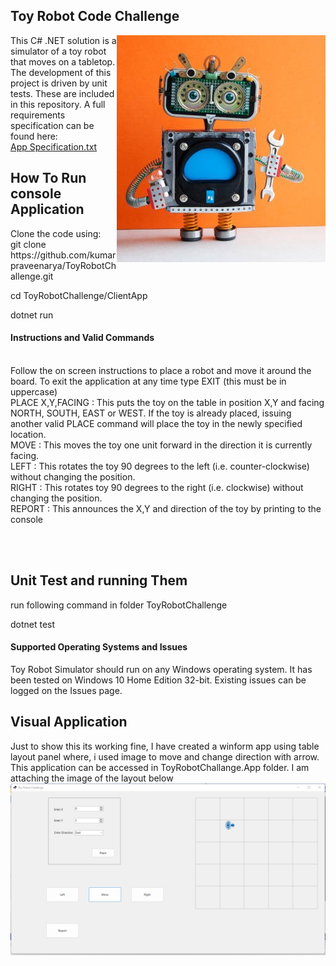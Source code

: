 <H2>Toy Robot Code Challenge</H2>
<img src = "https://github.com/kumarpraveenarya/ToyRobotChallenge/blob/main/toyrobot.jpg" align = right>
This C# .NET solution is a simulator of a toy robot that moves on a tabletop. The development of this project is driven by unit tests. These are included in this repository. A full requirements specification can be found here:<br><a href = "https://github.com/kumarpraveenarya/ToyRobotChallenge/blob/main/ToyRobotChallenge/App%20Specification.txt">App Specification.txt</a>
<h2>How To Run console Application</h2>
<p>Clone the code using: <br/>
git clone https://github.com/kumarpraveenarya/ToyRobotChallenge.git<br/>

cd ToyRobotChallenge/ClientApp

dotnet run

<h4>Instructions and Valid Commands</h4>
<br>Follow the on screen instructions to place a robot and move it around the board. To exit the application at any time type EXIT (this must be in uppercase)
<br>PLACE X,Y,FACING : This puts the toy on the table in position X,Y and facing NORTH, SOUTH, EAST or WEST. If the toy is already placed, issuing another valid PLACE command will place the toy in the newly specified location.
<br>MOVE : This moves the toy one unit forward in the direction it is currently facing.
<br>LEFT : This rotates the toy 90 degrees to the left (i.e. counter-clockwise) without changing the position.
<br>RIGHT : This rotates toy 90 degrees to the right (i.e. clockwise) without changing the position.
<br>REPORT : This announces the X,Y and direction of the toy by printing to the console
</p>
<br><br>
<h2>Unit Test and running Them</h2>
<p>run following command in folder ToyRobotChallenge<br/>

dotnet test
</p>
<h4>Supported Operating Systems and Issues</h4>
<p>Toy Robot Simulator should run on any Windows operating system. It has been tested on Windows 10 Home Edition 32-bit. Existing issues can be logged on the Issues page.</p>

<h2>Visual Application</h2>
Just to show this its working fine, I have created a winform app using table layout panel where, i used image to move and change direction with arrow. This application can be accessed in ToyRobotChallange.App folder. I am attaching the image of the layout below  
<img src ="https://github.com/kumarpraveenarya/ToyRobotChallenge/blob/main/visualchalange.png" align= center/>

